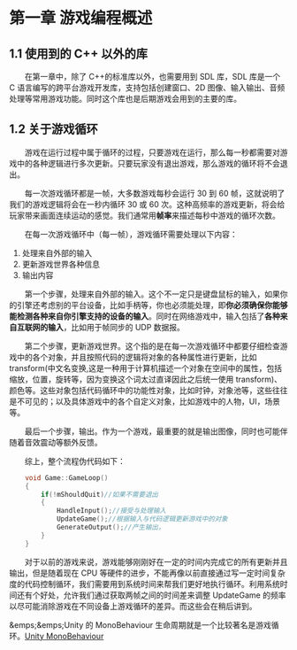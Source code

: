 ﻿# 第一章 游戏编程概述

## 1.1 使用到的 C++ 以外的库

&emsp;&emsp;在第一章中，除了 C++的标准库以外，也需要用到 SDL 库，SDL 库是一个 C 语言编写的跨平台游戏开发库，支持包括创建窗口、2D 图像、输入输出、音频处理等常用游戏功能。同时这个库也是后期游戏会用到的主要的库。

## 1.2 关于游戏循环

&emsp;&emsp;游戏在运行过程中属于循环的过程，只要游戏在运行，那么每一秒都需要对游戏中的各种逻辑进行多次更新。只要玩家没有退出游戏，那么游戏的循环将不会退出。

&emsp;&emsp;每一次游戏循环都是一帧，大多数游戏每秒会运行 30 到 60 帧，这就说明了我们的游戏逻辑将会在一秒内循环 30 或 60 次。这种高频率的游戏更新，将会给玩家带来画面连续运动的感觉。我们通常用**帧率**来描述每秒中游戏的循环次数。

&emsp;&emsp;在每一次游戏循环中（每一帧），游戏循环需要处理以下内容：

1. 处理来自外部的输入
2. 更新游戏世界各种信息
3. 输出内容

&emsp;&emsp;第一个步骤，处理来自外部的输入。这个不一定只是键盘鼠标的输入，如果你的引擎还考虑别的平台设备，比如手柄等，你也必须能处理，即**你必须确保你能够能检测各种来自你引擎支持的设备的输入**。同时在网络游戏中，输入包括了**各种来自互联网的输入**，比如用于帧同步的 UDP 数据报。

&emsp;&emsp;第二个步骤，更新游戏世界。这个指的是在每一次游戏循环中都要仔细检查游戏中的各个对象，并且按照代码的逻辑将对象的各种属性进行更新，比如 transform(中文名变换,这是一种用于计算机描述一个对象在空间中的属性，包括缩放，位置，旋转等，因为变换这个词太过直译因此之后统一使用 transform)、颜色等。这些对象包括代码循环中的功能性对象，比如时钟，对象池等，这些往往是不可见的；以及具体游戏中的各个自定义对象，比如游戏中的人物，UI，场景等。

&emsp;&emsp;最后一个步骤，输出。作为一个游戏，最重要的就是输出图像，同时也可能伴随着音效震动等额外反馈。

&emsp;&emsp;综上，整个流程伪代码如下：

```C++
    void Game::GameLoop()
    {
        if(!mShouldQuit)//如果不需要退出
        {
            HandleInput();//接受与处理输入
            UpdateGame();//根据输入与代码逻辑更新游戏中的对象
            GenerateOutput();//产生输出，
        }
    }
```

&emsp;&emsp;对于以前的游戏来说，游戏能够刚刚好在一定的时间内完成它的所有更新并且输出，但是随着现在 CPU 等硬件的进步，不能再像以前直接通过写一定时间复杂度的代码控制循环，我们需要用到系统时间来帮我们更好地执行循环。利用系统时间还有个好处，允许我们通过获取两帧之间的时间差来调整 UpdateGame 的频率以尽可能消除游戏在不同设备上游戏循环的差异。而这些会在稍后讲到。

&emps;&emps;Unity 的 MonoBehaviour 生命周期就是一个比较著名是游戏循环。[Unity MonoBehaviour](!https://docs.unity3d.com/Manual/ExecutionOrder.html)

